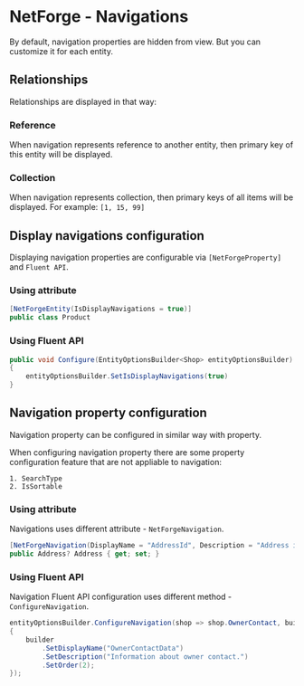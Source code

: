 # NetForge - Navigations

By default, navigation properties are hidden from view. But you can customize it for each entity.

## Relationships

Relationships are displayed in that way:

### Reference

When navigation represents reference to another entity, then primary key of this entity will be displayed.

### Collection

When navigation represents collection, then primary keys of all items will be displayed. For example: `[1, 15, 99]`

## Display navigations configuration

Displaying navigation properties are configurable via `[NetForgeProperty]` and `Fluent API`.

### Using attribute

```csharp
[NetForgeEntity(IsDisplayNavigations = true)]
public class Product
```

### Using Fluent API

```csharp
public void Configure(EntityOptionsBuilder<Shop> entityOptionsBuilder)
{
    entityOptionsBuilder.SetIsDisplayNavigations(true)
}
```

## Navigation property configuration

Navigation property can be configured in similar way with property.

When configuring navigation property there are some property configuration feature that are not appliable to navigation:

    1. SearchType
    2. IsSortable

### Using attribute

Navigations uses different attribute - `NetForgeNavigation`.

```csharp
[NetForgeNavigation(DisplayName = "AddressId", Description = "Address identifier.", Order = 1)]
public Address? Address { get; set; }
```

### Using Fluent API

Navigation Fluent API configuration uses different method - `ConfigureNavigation`.

```csharp
entityOptionsBuilder.ConfigureNavigation(shop => shop.OwnerContact, builder =>
{
    builder
        .SetDisplayName("OwnerContactData")
        .SetDescription("Information about owner contact.")
        .SetOrder(2);
});
```
